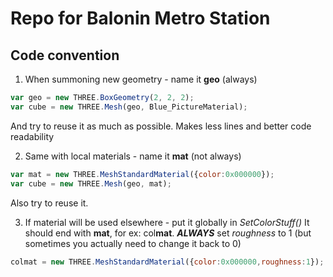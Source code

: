 # Repo for Balonin Metro Station

## Code convention

1) When summoning new geometry - name it **geo** (always)
```js
var geo = new THREE.BoxGeometry(2, 2, 2);
var cube = new THREE.Mesh(geo, Blue_PictureMaterial);
```
And try to reuse it as much as possible. Makes less lines and better code readability

2) Same with local materials - name it **mat** (not always)
```js
var mat = new THREE.MeshStandardMaterial({color:0x000000});
var cube = new THREE.Mesh(geo, mat);
```
Also try to reuse it.

3) If material will be used elsewhere - put it globally in *SetColorStuff()*
It should end with **mat**, for ex: col**mat**.
***ALWAYS*** set *roughness* to 1 (but sometimes you actually need to change it back to 0)
```js
colmat = new THREE.MeshStandardMaterial({color:0x000000,roughness:1});
```